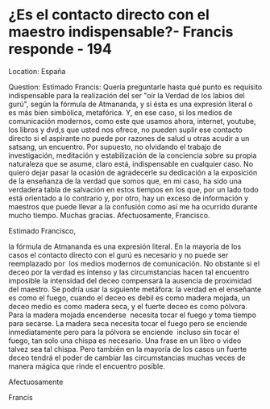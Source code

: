 # ¿Es el contacto directo con el maestro indispensable?- Francis responde - 194

Location: Espa&ntilde;a&nbsp;  

Question: Estimado Francis: Quer&iacute;a preguntarle hasta qu&eacute; punto es requisito indispensable para la realizaci&oacute;n del ser &quot;o&iacute;r la Verdad de los labios del gur&uacute;&quot;, seg&uacute;n la f&oacute;rmula de Atmananda, y si &eacute;sta es una expresi&oacute;n literal o es m&aacute;s bien simb&oacute;lica, metaf&oacute;rica. Y, en ese caso, si los medios de comunicaci&oacute;n modernos, como este que usamos ahora, internet, youtube, los libros y dvd,s que usted nos ofrece, no pueden suplir ese contacto directo si el aspirante no puede por razones de salud u otras acudir a un satsang, un encuentro. Por supuesto, no olvidando el trabajo de investigaci&oacute;n, meditaci&oacute;n y estabilizaci&oacute;n de la conciencia sobre su propia naturaleza que se asume, claro est&aacute;, indispensable en cualquier caso. No quiero dejar pasar la ocasi&oacute;n de agradecerle su dedicaci&oacute;n a la exposici&oacute;n de la ense&ntilde;anza de la verdad que somos que, en mi caso, ha sido una verdadera tabla de salvaci&oacute;n en estos tiempos en los que, por un lado todo est&aacute; orientado a lo contrario y, por otro, hay un exceso de informaci&oacute;n y maestros que puede llevar a la confusi&oacute;n como as&iacute; me ha ocurrido durante mucho tiempo. Muchas gracias. Afectuosamente, Francisco.

Estimado Francisco,

la f&oacute;rmula de Atmananda es una expresi&oacute;n literal. En la mayor&iacute;a de los casos el contacto directo con el gur&uacute; es necesario y no puede ser reemplazado por &nbsp;los medios modernos de comunicaci&oacute;n. No obstante si el deceo por la verdad es intenso y las circumstancias hacen tal encuentro imposible la intensidad del deceo compensar&aacute; la ausencia de proximidad del maestro. Se podr&iacute;a usar la siguiente met&aacute;fora: la verdad en el ense&ntilde;ante es como el fuego, cuando el deceo es debil es como madera mojada, un deceo medio es como madera seca, y el fuerte deceo es como p&oacute;lvora. Para la madera mojada encenderse &nbsp;necesita tocar el fuego y toma tiempo para secarse. La madera seca necesita tocar el fuego pero se enciende inmediatamente pero para la p&oacute;lvora se enciende &nbsp;incluso sin tocar el fuego, tan solo una chispa&nbsp;es necesario. Una frase en un libro o video talvez sea tal chispa. Pero tambi&eacute;n en la mayor&iacute;a de los casos un fuerte deceo tendr&aacute; el poder de cambiar las circumstancias muchas veces de manera m&aacute;gica que rinde el encuentro posible.

Afectuosamente&nbsp;

Francis&nbsp;

